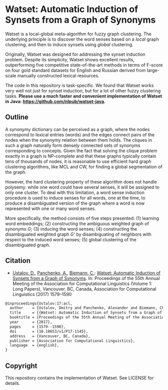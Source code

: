 # Watset: Automatic Induction of Synsets from a Graph of Synonyms

Watset is a local-global meta-algorithm for fuzzy graph clustering. The underlying principle is to discover the word senses based on a *local* graph clustering, and then to induce synsets using *global* clustering.

Originally, Watset was designed for addressing the synset induction problem. Despite its simplicity, Watset shows excellent results, outperforming five competitive state-of-the-art methods in terms of F-score on four gold standard datasets for English and Russian derived from large-scale manually constructed lexical resources.

The code in this repository is task-specific. We found that Watset works very well not just for synset induction, but for a lot of other fuzzy clustering tasks. **Please use a much faster and convenient implementation of Watset in Java: <https://github.com/nlpub/watset-java>.**

## Outline

A synonymy dictionary can be perceived as a graph, where the nodes correspond to lexical entries (words) and the edges connect pairs of the nodes when the synonymy relation between them holds. The cliques in such a graph naturally form densely connected sets of synonyms corresponding to concepts. Given the fact that solving the clique problem exactly in a graph is NP-complete and that these graphs typically contain tens of thousands of nodes, it is reasonable to use efficient hard graph clustering algorithms, like MCL and CW, for finding a global segmentation of the graph.

However, the hard clustering property of these algorithm does not handle polysemy: while one word could have several senses, it will be assigned to only one cluster. To deal with this limitation, a word sense induction procedure is used to induce senses for all words, one at the time, to produce a disambiguated version of the graph where a word is now represented with one or many word senses.

More specifically, the method consists of five steps presented: (1) learning word embeddings; (2) constructing the ambiguous weighted graph of synonyms *G*; (3) inducing the word senses; (4) constructing the disambiguated weighted graph *G'* by disambiguating of neighbors with respect to the induced word senses; (5) global clustering of the disambiguated graph.

## Citation

* [Ustalov, D.](https://github.com/dustalov), [Panchenko, A.](https://www.inf.uni-hamburg.de/en/inst/ab/lt/people/alexander-panchenko.html), [Biemann, C.](https://www.inf.uni-hamburg.de/en/inst/ab/lt/people/chris-biemann.html): [Watset: Automatic Induction of Synsets from a Graph of Synonyms](https://doi.org/10.18653/v1/P17-1145). In: Proceedings of the 55th Annual Meeting of the Association for Computational Linguistics (Volume&nbsp;1: Long Papers), Vancouver, BC, Canada, Association for Computational Linguistics (2017) 1579&ndash;1590

```latex
@inproceedings{Ustalov:17:acl,
  author    = {Ustalov, Dmitry and Panchenko, Alexander and Biemann, Chris},
  title     = {{Watset: Automatic Induction of Synsets from a Graph of Synonyms}},
  booktitle = {Proceedings of the 55th Annual Meeting of the Association for Computational Linguistics (Volume~1: Long Papers)},
  year      = {2017},
  pages     = {1579--1590},
  doi       = {10.18653/v1/P17-1145},
  address   = {Vancouver, BC, Canada},
  publisher = {Association for Computational Linguistics},
  language  = {english},
}
```

## Copyright

This repository contains the implementation of Watset. See LICENSE for details.
